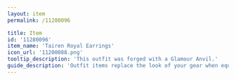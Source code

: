 ```yaml
---
layout: item
permalink: /11280096

title: Item
id: '11280096'
item_name: 'Tairen Royal Earrings'
icon_url: '11200088.png'
tooltip_description: 'This outfit was forged with a Glamour Anvil.'
guide_description: 'Outfit items replace the look of your gear when equipped.'
---
```

